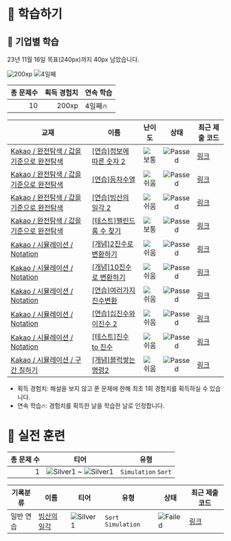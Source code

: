 # 📖 학습하기

## 🚀 기업별 학습
23년 11월 16일 목표(240px)까지 40px 남았습니다.

![200xp](https://img.shields.io/badge/EXP-200xp-%235cb85c.svg?for-the-badge)
![4일째](https://img.shields.io/badge/연속학습-4일째-%23E34F26.svg?for-the-badge)

|총 문제수|획득 경험치|연속 학습|
|---:|---:|---|
10|200xp|4일째🔥|

|교재|이름|난이도|상태|최근 제출 코드|
|---|---|:---:|:---:|---|
|[Kakao / 완전탐색 / 값을 기준으로 완전탐색](https://www.codetree.ai/missions?missionId=16)|[[연습]정보에 따른 숫자 2](https://www.codetree.ai/missions/16/problems/number-based-on-information-2)|![보통][medium]|![Passed][passed]|[링크](https://github.com/Newon-universe/codetree-TILs/blob/main/231116/%EC%A0%95%EB%B3%B4%EC%97%90%20%EB%94%B0%EB%A5%B8%20%EC%88%AB%EC%9E%90%202/number-based-on-information-2.swift)|
|[Kakao / 완전탐색 / 값을 기준으로 완전탐색](https://www.codetree.ai/missions?missionId=16)|[[연습]등차수열](https://www.codetree.ai/missions/16/problems/arithmetic-sequence)|![쉬움][easy]|![Passed][passed]|[링크](https://github.com/Newon-universe/codetree-TILs/blob/main/231116/%EB%93%B1%EC%B0%A8%EC%88%98%EC%97%B4/arithmetic-sequence.swift)|
|[Kakao / 완전탐색 / 값을 기준으로 완전탐색](https://www.codetree.ai/missions?missionId=16)|[[연습]빙산의 일각 2](https://www.codetree.ai/missions/16/problems/the-tip-of-the-iceberg-2)|![쉬움][easy]|![Passed][passed]|[링크](https://github.com/Newon-universe/codetree-TILs/blob/main/231116/%EB%B9%99%EC%82%B0%EC%9D%98%20%EC%9D%BC%EA%B0%81%202/the-tip-of-the-iceberg-2.swift)|
|[Kakao / 완전탐색 / 값을 기준으로 완전탐색](https://www.codetree.ai/missions?missionId=16)|[[테스트]팰린드롬 수 찾기](https://www.codetree.ai/missions/16/problems/find-the-number-of-palindrome)|![보통][medium]|![Passed][passed]|[링크](https://github.com/Newon-universe/codetree-TILs/blob/main/231116/%ED%8C%B0%EB%A6%B0%EB%93%9C%EB%A1%AC%20%EC%88%98%20%EC%B0%BE%EA%B8%B0/find-the-number-of-palindrome.swift)|
|[Kakao / 시뮬레이션 / Notation](https://www.codetree.ai/missions?missionId=16)|[[개념]2진수로 변환하기](https://www.codetree.ai/missions/16/problems/convert-to-binary)|![쉬움][easy]|![Passed][passed]|[링크](https://github.com/Newon-universe/codetree-TILs/blob/main/231116/2%EC%A7%84%EC%88%98%EB%A1%9C%20%EB%B3%80%ED%99%98%ED%95%98%EA%B8%B0/convert-to-binary.swift)|
|[Kakao / 시뮬레이션 / Notation](https://www.codetree.ai/missions?missionId=16)|[[개념]10진수로 변환하기](https://www.codetree.ai/missions/16/problems/convert-to-decimal)|![쉬움][easy]|![Passed][passed]|[링크](https://github.com/Newon-universe/codetree-TILs/blob/main/231116/10%EC%A7%84%EC%88%98%EB%A1%9C%20%EB%B3%80%ED%99%98%ED%95%98%EA%B8%B0/convert-to-decimal.swift)|
|[Kakao / 시뮬레이션 / Notation](https://www.codetree.ai/missions?missionId=16)|[[연습]여러가지 진수변환](https://www.codetree.ai/missions/16/problems/various-numeral-system-transformations)|![쉬움][easy]|![Passed][passed]|[링크](https://github.com/Newon-universe/codetree-TILs/blob/main/231116/%EC%97%AC%EB%9F%AC%EA%B0%80%EC%A7%80%20%EC%A7%84%EC%88%98%EB%B3%80%ED%99%98/various-numeral-system-transformations.swift)|
|[Kakao / 시뮬레이션 / Notation](https://www.codetree.ai/missions?missionId=16)|[[연습]십진수와 이진수 2](https://www.codetree.ai/missions/16/problems/decimal-and-binary-number-2)|![쉬움][easy]|![Passed][passed]|[링크](https://github.com/Newon-universe/codetree-TILs/blob/main/231116/%EC%8B%AD%EC%A7%84%EC%88%98%EC%99%80%20%EC%9D%B4%EC%A7%84%EC%88%98%202/decimal-and-binary-number-2.swift)|
|[Kakao / 시뮬레이션 / Notation](https://www.codetree.ai/missions?missionId=16)|[[테스트]진수 to 진수](https://www.codetree.ai/missions/16/problems/transformation-of-number-system)|![쉬움][easy]|![Passed][passed]|[링크](https://github.com/Newon-universe/codetree-TILs/blob/main/231116/%EC%A7%84%EC%88%98%20to%20%EC%A7%84%EC%88%98/transformation-of-number-system.swift)|
|[Kakao / 시뮬레이션 / 구간 칠하기](https://www.codetree.ai/missions?missionId=16)|[[개념]블럭쌓는 명령2](https://www.codetree.ai/missions/16/problems/block-stacking-commands2)|![쉬움][easy]|![Passed][passed]|[링크](https://github.com/Newon-universe/codetree-TILs/blob/main/231116/%EB%B8%94%EB%9F%AD%EC%8C%93%EB%8A%94%20%EB%AA%85%EB%A0%B92/block-stacking-commands2.swift)|


* 획득 경험치: 해설을 보지 않고 푼 문제에 한해 최초 1회 경험치를 획득하실 수 있습니다.
* 연속 학습:fire:: 경험치를 획득한 날을 학습한 날로 인정합니다.


# 🥇 실전 훈련
|총 문제 수|티어|유형|
|---:|---|---|
|1|![Silver1][s1] ~ ![Silver1][s1]|`Simulation` `Sort`|

|기록분류|이름|티어|유형|상태|최근 제출 코드|
|---|---|---|---|---|---|
|일반 연습|[빙산의 일각](https://www.codetree.ai/training-field/search/problems/the-tip-of-the-iceberg)|![Silver1][s1]|`Sort` `Simulation`|![Failed][failed]|[링크](https://github.com/Newon-universe/codetree-TILs/blob/main/231116/%EB%B9%99%EC%82%B0%EC%9D%98%20%EC%9D%BC%EA%B0%81/the-tip-of-the-iceberg.swift)|










[b5]: https://img.shields.io/badge/Bronze_5-%235D3E31.svg
[b4]: https://img.shields.io/badge/Bronze_4-%235D3E31.svg
[b3]: https://img.shields.io/badge/Bronze_3-%235D3E31.svg
[b2]: https://img.shields.io/badge/Bronze_2-%235D3E31.svg
[b1]: https://img.shields.io/badge/Bronze_1-%235D3E31.svg
[s5]: https://img.shields.io/badge/Silver_5-%23394960.svg
[s4]: https://img.shields.io/badge/Silver_4-%23394960.svg
[s3]: https://img.shields.io/badge/Silver_3-%23394960.svg
[s2]: https://img.shields.io/badge/Silver_2-%23394960.svg
[s1]: https://img.shields.io/badge/Silver_1-%23394960.svg
[g5]: https://img.shields.io/badge/Gold_5-%23FFC433.svg
[g4]: https://img.shields.io/badge/Gold_4-%23FFC433.svg
[g3]: https://img.shields.io/badge/Gold_3-%23FFC433.svg
[g2]: https://img.shields.io/badge/Gold_2-%23FFC433.svg
[g1]: https://img.shields.io/badge/Gold_1-%23FFC433.svg
[p5]: https://img.shields.io/badge/Platinum_5-%2376DDD8.svg
[p4]: https://img.shields.io/badge/Platinum_4-%2376DDD8.svg
[p3]: https://img.shields.io/badge/Platinum_3-%2376DDD8.svg
[p2]: https://img.shields.io/badge/Platinum_2-%2376DDD8.svg
[p1]: https://img.shields.io/badge/Platinum_1-%2376DDD8.svg
[passed]: https://img.shields.io/badge/Passed-%23009D27.svg
[failed]: https://img.shields.io/badge/Failed-%23D24D57.svg
[easy]: https://img.shields.io/badge/쉬움-%235cb85c.svg?for-the-badge
[medium]: https://img.shields.io/badge/보통-%23FFC433.svg?for-the-badge
[hard]: https://img.shields.io/badge/어려움-%23D24D57.svg?for-the-badge